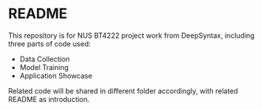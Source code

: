 # README #

This repository is for NUS BT4222 project work from DeepSyntax, including three parts of code used: 

* Data Collection
* Model Training 
* Application Showcase

Related code will be shared in different folder accordingly, with related README as introduction.
